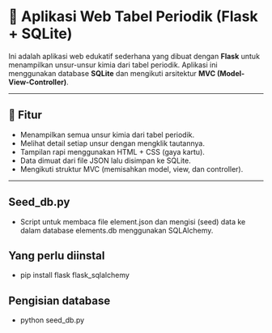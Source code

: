 # 🧪 Aplikasi Web Tabel Periodik (Flask + SQLite)

Ini adalah aplikasi web edukatif sederhana yang dibuat dengan **Flask** untuk menampilkan unsur-unsur kimia dari tabel periodik. Aplikasi ini menggunakan database **SQLite** dan mengikuti arsitektur **MVC (Model-View-Controller)**.

---

## 🚀 Fitur

- Menampilkan semua unsur kimia dari tabel periodik.
- Melihat detail setiap unsur dengan mengklik tautannya.
- Tampilan rapi menggunakan HTML + CSS (gaya kartu).
- Data dimuat dari file JSON lalu disimpan ke SQLite.
- Mengikuti struktur MVC (memisahkan model, view, dan controller).

---

## Seed_db.py
 - Script untuk membaca file element.json dan mengisi (seed) data ke dalam database elements.db menggunakan SQLAlchemy.

## Yang perlu diinstal
 - pip install flask flask_sqlalchemy

## Pengisian database
 - python seed_db.py

